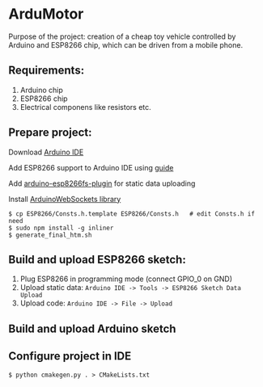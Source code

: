 # ArduMotor
Purpose of the project: creation of a cheap toy vehicle controlled by Arduino and ESP8266 chip,
which can be driven from a mobile phone.

## Requirements:
1. Arduino chip
2. ESP8266 chip
3. Electrical componens like resistors etc.

## Prepare project:
Download [Arduino IDE](https://www.arduino.cc/en/Main/Software)

Add ESP8266 support to Arduino IDE using [guide](https://github.com/esp8266/Arduino#installing-with-boards-manager)

Add [arduino-esp8266fs-plugin](https://github.com/esp8266/arduino-esp8266fs-plugin) for static data uploading

Install [ArduinoWebSockets library](https://github.com/Links2004/arduinoWebSockets.git)
```
$ cp ESP8266/Consts.h.template ESP8266/Consts.h   # edit Consts.h if need
$ sudo npm install -g inliner
$ generate_final_htm.sh
```

## Build and upload ESP8266 sketch:
1. Plug ESP8266 in programming mode (connect GPIO_0 on GND)
2. Upload static data: `Arduino IDE -> Tools -> ESP8266 Sketch Data Upload`
3. Upload code: `Arduino IDE -> File -> Upload`

## Build and upload Arduino sketch

## Configure project in IDE
```
$ python cmakegen.py . > CMakeLists.txt
```
